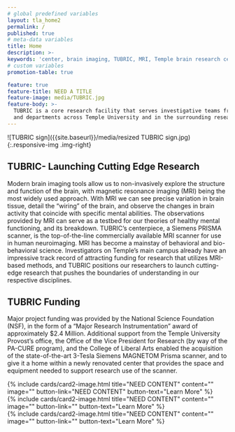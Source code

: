 ```yaml
---
# global predefined variables
layout: tla_home2
permalink: /
published: true
# meta-data variables
title: Home
description: >-
keywords: 'center, brain imaging, TUBRIC, MRI, Temple brain research center'
# custom variables
promotion-table: true

feature: true
feature-title: NEED A TITLE
feature-image: media/TUBRIC.jpg
feature-body: >-
  TUBRIC is a core research facility that serves investigative teams from colleges
  and departments across Temple University and in the surrounding research community.
---
```

![TUBRIC sign]({{site.baseurl}}/media/resized TUBRIC sign.jpg){:.responsive-img .img-right}
## TUBRIC- Launching Cutting Edge Research
Modern brain imaging tools allow us to non-invasively explore the structure and function of the brain, with magnetic resonance imaging (MRI) being the most widely used approach. With MRI we can see precise variation in brain tissue, detail the “wiring” of the brain, and observe the changes in brain activity that coincide with specific mental abilities. The observations provided by MRI can serve as a testbed for our theories of healthy mental functioning, and its breakdown. TUBRIC’s centerpiece, a Siemens PRISMA scanner, is the top-of-the-line commercially available MRI scanner for use in human neuroimaging. MRI has become a mainstay of behavioral and bio-behavioral science. Investigators on Temple’s main campus already have an impressive track record of attracting funding for research that utilizes MRI-based methods, and TUBRIC positions our researchers to launch cutting-edge research that pushes the boundaries of understanding in our respective disciplines.

## TUBRIC Funding
Major project funding was provided by the National Science Foundation (NSF), in the form of a “Major Research Instrumentation” award of approximately $2.4 Million. Additional support from the Temple University Provost’s office, the Office of the Vice President for Research (by way of the PA-CURE program), and the College of Liberal Arts enabled the acquisition of the state-of-the-art 3-Tesla Siemens MAGNETOM Prisma scanner, and to give it a home within a newly renovated center that provides the space and equipment needed to support research use of the scanner.

<div class="row row-wide">
  <div class="col m12 l4">{% include cards/card2-image.html
    title="NEED CONTENT"
    content=""
    image=""
    button-link="NEED CONTENT"
    button-text="Learn More" %}
  </div>
  <div class="row row-wide">
    <div class="col m12 l4">{% include cards/card2-image.html
      title="NEED CONTENT"
      content=""
      image=""
      button-link=""
      button-text="Learn More" %}
    </div>
    <div class="row row-wide">
      <div class="col m12 l4">{% include cards/card2-image.html
        title="NEED CONTENT"
        content=""
        image=""
        button-link=""
        button-text="Learn More" %}
      </div>
</div>
